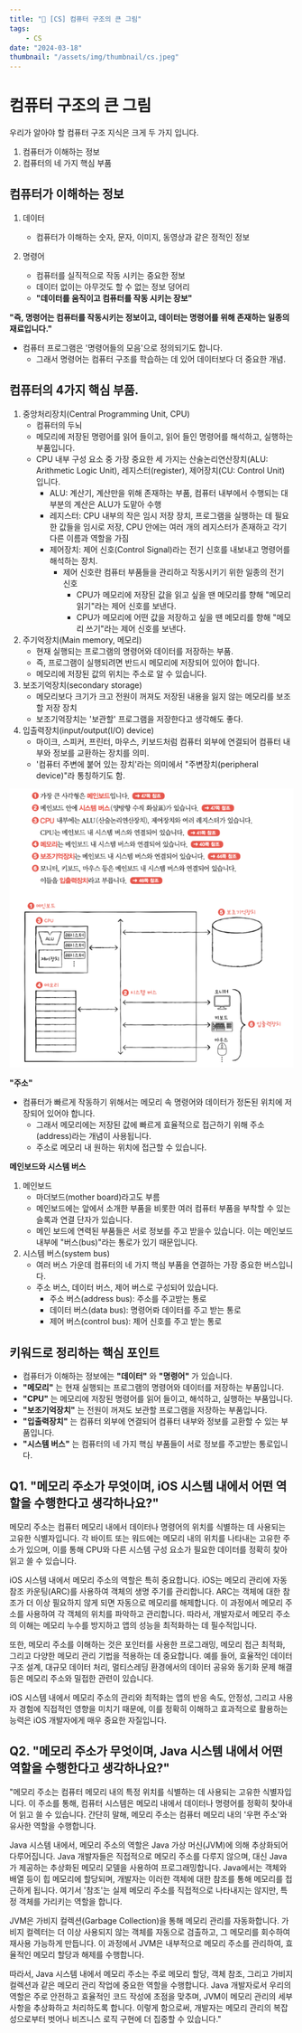 ```yaml
---
title: "💾 [CS] 컴퓨터 구조의 큰 그림"
tags:
    - CS
date: "2024-03-18"
thumbnail: "/assets/img/thumbnail/cs.jpeg"
---
```


# 컴퓨터 구조의 큰 그림

우리가 알아야 할 컴퓨터 구조 지식은 크게 두 가지 입니다.
1. 컴퓨터가 이해하는 정보
2. 컴퓨터의 네 가지 핵심 부품

## 컴퓨터가 이해하는 정보

1. 데이터
    * 컴퓨터가 이해하는 숫자, 문자, 이미지, 동영상과 같은 정적인 정보

2. 명령어
    * 컴퓨터를 실직적으로 작동 시키는 중요한 정보
    * 데이터 없이는 아무것도 할 수 없는 정보 덩어리
    * **"데이터를 움직이고 컴퓨터를 작동 시키는 장보"**

**"즉, 명령어는 컴퓨터를 작동시키는 정보이고, 데이터는 명령어를 위해 존재하는 일종의 재료입니다."**
* 컴퓨터 프로그램은 '명령어들의 모음'으로 정의되기도 합니다.
    * 그래서 명령어는 컴퓨터 구조를 학습하는 데 있어 데이터보다 더 중요한 개념.

## 컴퓨터의 4가지 핵심 부품.

1. 중앙처리장치(Central Programming Unit, CPU)
    * 컴퓨터의 두뇌
    * 메모리에 저장된 명령어를 읽어 들이고, 읽어 들인 명령어를 해석하고, 실행하는 부품입니다.
    * CPU 내부 구성 요소 중 가장 중요한 세 가지는 산술논리연산장치(ALU: Arithmetic Logic Unit), 레지스터(register), 제어장치(CU: Control Unit) 입니다.
        * ALU: 계산기, 계산만을 위해 존재하는 부품, 컴퓨터 내부에서 수행되는 대부분의 계산은 ALU가 도맡아 수행
        * 레지스터: CPU 내부의 작은 임시 저장 장치, 프로그램을 실행하는 데 필요한 값들을 임시로 저장, CPU 안에는 여러 개의 레지스터가 존재하고 각기 다른 이름과 역할을 가짐
        * 제어장치: 제어 신호(Control Signal)라는 전기 신호를 내보내고 명령어를 해석하는 장치.
            * 제어 신호란 컴퓨터 부품들을 관리하고 작동시키기 위한 일종의 전기 신호
                * CPU가 메모리에 저장된 값을 읽고 싶을 땐 메모리를 향해 "메모리 읽기"라는 제어 신호를 보낸다.
                * CPU가 메모리에 어떤 값을 저장하고 싶을 땐 메모리를 향해 "메모리 쓰기"라는 제어 신호를 보낸다.
2. 주기억장치(Main memory, 메모리)
    * 현재 실행되는 프로그램의 명령어와 데이터를 저장하는 부품.
    * 즉, 프로그램이 실행되려면 반드시 메모리에 저장되어 있어야 합니다.
    * 메모리에 저장된 값의 위치는 주소로 알 수 있습니다.
3. 보조기억장치(secondary storage)
    * 메모리보다 크기가 크고 전원이 꺼져도 저장된 내용을 잃지 않는 메모리를 보조할 저장 장치
    * 보조기억장치는 '보관할' 프로그램을 저장한다고 생각해도 좋다.
4. 입출력장치(input/output(I/O) device)
    * 마이크, 스피커, 프린터, 마우스, 키보드처럼 컴퓨터 외부에 연결되어 컴퓨터 내부와 정보를 교환하는 장치를 의미.
    * '컴퓨터 주변에 붙어 있는 장치'라는 의미에서 "주변장치(peripheral device)"라 통칭하기도 함.

<img src="https://github.com/devKobe24/images/blob/main/%E1%84%8F%E1%85%A5%E1%86%B7%E1%84%91%E1%85%B2%E1%84%90%E1%85%A5%E1%84%8B%E1%85%B4%E1%84%92%E1%85%A2%E1%86%A8%E1%84%89%E1%85%B5%E1%86%B7%E1%84%87%E1%85%AE%E1%84%91%E1%85%AE%E1%86%B7.png?raw=true">

**"주소"**
* 컴퓨터가 빠르게 작동하기 위해서는 메모리 속 명령어와 데이터가 정돈된 위치에 저장되어 있어야 합니다.
    * 그래서 메모리에는 저장된 값에 빠르게 효율적으로 접근하기 위해 주소(address)라는 개념이 사용됩니다.
    * 주소로 메모리 내 원하는 위치에 접근할 수 있습니다.

**메인보드와 시스템 버스**
1. 메인보드
    * 마더보드(mother board)라고도 부름
    * 메인보드에는 앞에서 소개한 부품을 비롯한 여러 컴퓨터 부품을 부착할 수 있는 슬록과 연결 단자가 있습니다.
    * 메인 보드에 연력된 부품들은 서로 정보를 주고 받을수 있습니다. 이는 메인보드 내부에 "버스(bus)"라는 통로가 있기 때문입니다.
2. 시스템 버스(system bus)
    * 여러 버스 가운데 컴퓨터의 네 가지 핵심 부품을 연결하는 가장 중요한 버스입니다.
    * 주소 버스, 데이터 버스, 제어 버스로 구성되어 있습니다.
        * 주소 버스(address bus): 주소를 주고받는 통로
        * 데이터 버스(data bus): 명령어롸 데이터를 주고 받는 통로
        * 제어 버스(control bus): 제어 신호를 주고 받는 통로

## 키워드로 정리하는 핵심 포인트
* 컴퓨터가 이해하는 정보에는 **"데이터"** 와 **"명령어"** 가 있습니다.
* **"메모리"** 는 현재 실행되는 프로그램의 명령어와 데이터를 저장하는 부품입니다.
* **"CPU"** 는 메모리에 저장된 명령어를 읽어 들이고, 해석하고, 실행하는 부품입니다.
* **"보조기억장치"** 는 전원이 꺼져도 보관할 프로그램을 저장하는 부품입니다.
* **"입출력장치"** 는 컴퓨터 외부에 연결되어 컴퓨터 내부와 정보를 교환할 수 있는 부품입니다.
* **"시스템 버스"** 는 컴퓨터의 네 가지 핵심 부품들이 서로 정보를 주고받는 통로입니다.

## Q1. "메모리 주소가 무엇이며, iOS 시스템 내에서 어떤 역할을 수행한다고 생각하나요?"

메모리 주소는 컴퓨터 메모리 내에서 데이터나 명령어의 위치를 식별하는 데 사용되는 고유한 식별자입니다. 각 바이트 또는 워드에는 메모리 내의 위치를 나타내는 고유한 주소가 있으며, 이를 통해 CPU와 다른 시스템 구성 요소가 필요한 데이터를 정확히 찾아 읽고 쓸 수 있습니다.

iOS 시스템 내에서 메모리 주소의 역할은 특히 중요합니다. iOS는 메모리 관리에 자동 참조 카운팅(ARC)를 사용하여 객체의 생명 주기를 관리합니다. ARC는 객체에 대한 참조가 더 이상 필요하지 않게 되면 자동으로 메모리를 해제합니다. 이 과정에서 메모리 주소를 사용하여 각 객체의 위치를 파악하고 관리합니다. 따라서, 개발자로서 메모리 주소의 이해는 메모리 누수를 방지하고 앱의 성능을 최적화하는 데 필수적입니다.

또한, 메모리 주소를 이해하는 것은 포인터를 사용한 프로그래밍, 메모리 접근 최적화, 그리고 다양한 메모리 관리 기법을 적용하는 데 중요합니다. 예를 들어, 효율적인 데이터 구조 설계, 대규모 데이터 처리, 멀티스레딩 환경에서의 데이터 공유와 동기화 문제 해결 등은 메모리 주소와 밀접한 관련이 있습니다.

iOS 시스템 내에서 메모리 주소의 관리와 최적화는 앱의 반응 속도, 안정성, 그리고 사용자 경험에 직접적인 영향을 미치기 때문에, 이를 정확히 이해하고 효과적으로 활용하는 능력은 iOS 개발자에게 매우 중요한 자질입니다.

## Q2. "메모리 주소가 무엇이며, Java 시스템 내에서 어떤 역할을 수행한다고 생각하나요?"

"메모리 주소는 컴퓨터 메모리 내의 특정 위치를 식별하는 데 사용되는 고유한 식별자입니다. 이 주소를 통해, 컴퓨터 시스템은 메모리 내에서 데이터나 명령어를 정확히 찾아내어 읽고 쓸 수 있습니다. 간단히 말해, 메모리 주소는 컴퓨터 메모리 내의 '우편 주소'와 유사한 역할을 수행합니다.

Java 시스템 내에서, 메모리 주소의 역할은 Java 가상 머신(JVM)에 의해 추상화되어 다루어집니다. Java 개발자들은 직접적으로 메모리 주소를 다루지 않으며, 대신 Java가 제공하는 추상화된 메모리 모델을 사용하여 프로그래밍합니다. Java에서는 객체와 배열 등이 힙 메모리에 할당되며, 개발자는 이러한 객체에 대한 참조를 통해 메모리를 접근하게 됩니다. 여기서 '참조'는 실제 메모리 주소를 직접적으로 나타내지는 않지만, 특정 객체를 가리키는 역할을 합니다.

JVM은 가비지 컬렉션(Garbage Collection)을 통해 메모리 관리를 자동화합니다. 가비지 컬렉터는 더 이상 사용되지 않는 객체를 자동으로 검출하고, 그 메모리를 회수하여 재사용 가능하게 만듭니다. 이 과정에서 JVM은 내부적으로 메모리 주소를 관리하여, 효율적인 메모리 할당과 해제를 수행합니다.

따라서, Java 시스템 내에서 메모리 주소는 주로 메모리 할당, 객체 참조, 그리고 가비지 컬렉션과 같은 메모리 관리 작업에 중요한 역할을 수행합니다. Java 개발자로서 우리의 역할은 주로 안전하고 효율적인 코드 작성에 초점을 맞추며, JVM이 메모리 관리의 세부 사항을 추상화하고 처리하도록 합니다. 이렇게 함으로써, 개발자는 메모리 관리의 복잡성으로부터 벗어나 비즈니스 로직 구현에 더 집중할 수 있습니다."
